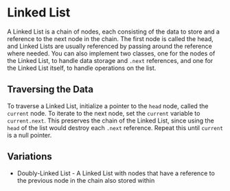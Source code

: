 # Linked List
A Linked List is a chain of nodes, each consisting of the data to store and a reference to the next node in the chain.
The first node is called the head, and Linked Lists are usually referenced by passing around the reference where needed.
You can also implement two classes, one for the nodes of the Linked List, to handle data storage and `.next` references, and one for the Linked List itself, to handle operations on the list.


## Traversing the Data
To traverse a Linked List, initialize a pointer to the `head` node, called the `current` node.
To iterate to the next node, set the `current` variable to `current.next`.
This preserves the chain of the Linked List, since using the `head` of the list would destroy each `.next` reference.
Repeat this until `current` is a null pointer.


## Variations
* Doubly-Linked List - A Linked List with nodes that have a reference to the previous node in the chain also stored within